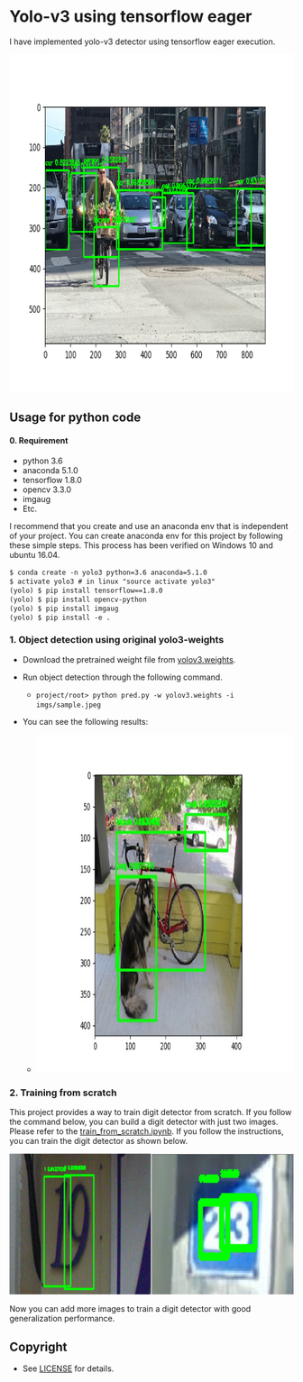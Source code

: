 
# Yolo-v3 using tensorflow eager

I have implemented yolo-v3 detector using tensorflow eager execution.

<img src="imgs/sample_detected.png" height="600">

## Usage for python code

#### 0. Requirement

* python 3.6
* anaconda 5.1.0
* tensorflow 1.8.0
* opencv 3.3.0
* imgaug
* Etc.

I recommend that you create and use an anaconda env that is independent of your project. You can create anaconda env for this project by following these simple steps. This process has been verified on Windows 10 and ubuntu 16.04.

```
$ conda create -n yolo3 python=3.6 anaconda=5.1.0
$ activate yolo3 # in linux "source activate yolo3"
(yolo) $ pip install tensorflow==1.8.0
(yolo) $ pip install opencv-python
(yolo) $ pip install imgaug
(yolo) $ pip install -e .
```

### 1. Object detection using original yolo3-weights

* Download the pretrained weight file from [yolov3.weights](https://pjreddie.com/media/files/yolov3.weights).

* Run object detection through the following command.
	* ```project/root> python pred.py -w yolov3.weights -i imgs/sample.jpeg```

* You can see the following results:
	* <img src="imgs/dog_detected.jpeg" height="600">

### 2. Training from scratch

This project provides a way to train digit detector from scratch. If you follow the command below, you can build a digit detector with just two images. Please refer to the [train_from_scratch.ipynb](https://github.com/penny4860/tf-eager-yolo3/tree/master/examples/train_from_scratch.ipynb). If you follow the instructions, you can train the digit detector as shown below.

<img src="imgs/svhn.jpg" height="250">

Now you can add more images to train a digit detector with good generalization performance.

## Copyright

* See [LICENSE](LICENSE) for details.

